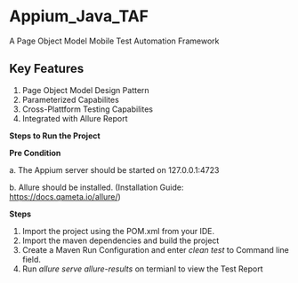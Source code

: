 # Appium_Java_TAF

A Page Object Model Mobile Test Automation Framework

## **Key Features**
1. Page Object Model Design Pattern
2. Parameterized Capabilites 
3. Cross-Plattform Testing Capabilites 
4. Integrated with Allure Report

**Steps to Run the Project**

**Pre Condition**

 a. The Appium server should be started on 127.0.0.1:4723
 
 b. Allure should be installed. (Installation Guide: https://docs.qameta.io/allure/)
 
**Steps**
 
1. Import the project using the POM.xml from your IDE. 
2. Import the maven dependencies and build the project 
3. Create a Maven Run Configuration and enter _clean test_ to Command line field.
4. Run _allure serve allure-results_ on termianl to view the Test Report


